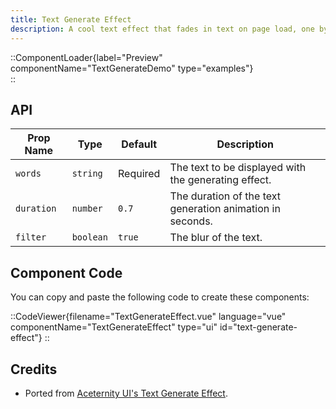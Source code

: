 ```yaml
---
title: Text Generate Effect
description: A cool text effect that fades in text on page load, one by one.
---
```


::ComponentLoader{label="Preview" componentName="TextGenerateDemo" type="examples"}  
::

## API

| Prop Name  | Type      | Default  | Description                                               |
| ---------- | --------- | -------- | --------------------------------------------------------- |
| `words`    | `string`  | Required | The text to be displayed with the generating effect.      |
| `duration` | `number`  | `0.7`    | The duration of the text generation animation in seconds. |
| `filter`   | `boolean` | `true`   | The blur of the text.                                     |

## Component Code

You can copy and paste the following code to create these components:

::CodeViewer{filename="TextGenerateEffect.vue" language="vue" componentName="TextGenerateEffect" type="ui" id="text-generate-effect"}
::

## Credits

- Ported from [Aceternity UI's Text Generate Effect](https://ui.aceternity.com/components/text-generate-effect).
